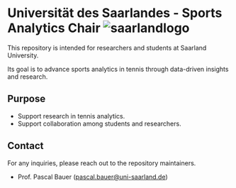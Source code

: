 # Universität des Saarlandes - Sports Analytics Chair ![saarlandlogo](https://github.com/user-attachments/assets/6a232d2f-8e09-4ac6-b99b-74b34c49ccd1)

 This repository is intended for researchers and students at Saarland University. 

Its goal is to advance sports analytics in tennis through data-driven insights and research.

## Purpose  
- Support research in tennis analytics.  
- Support collaboration among students and researchers.

## Contact  
For any inquiries, please reach out to the repository maintainers. 
- Prof. Pascal Bauer (pascal.bauer@uni-saarland.de)
